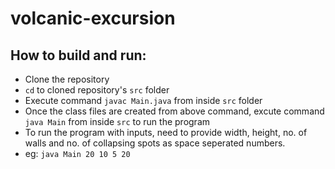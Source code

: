# volcanic-excursion

## How to build and run:
- Clone the repository
- `cd` to cloned repository's `src` folder
- Execute command `javac Main.java` from inside `src` folder
- Once the class files are created from above command, excute command `java Main` from inside `src` to run the program
- To run the program with inputs, need to provide width, height, no. of walls and no. of collapsing spots as space seperated numbers.
- eg: `java Main 20 10 5 20`
